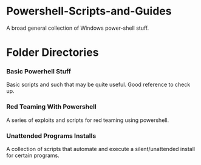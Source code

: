# Powershell-Scripts-and-Guides
A broad general collection of Windows power-shell stuff.

# Folder Directories

### Basic Powerhell Stuff
Basic scripts and such that may be quite useful. Good reference to check up.

### Red Teaming With Powershell
A series of exploits and scripts for red teaming using powershell.

### Unattended Programs Installs
A collection of scripts that automate and execute a silent/unattended install for certain programs.

